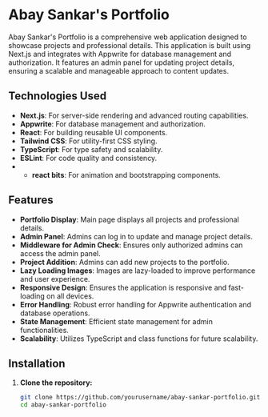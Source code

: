 # Abay Sankar's Portfolio

Abay Sankar's Portfolio is a comprehensive web application designed to showcase projects and professional details. This application is built using Next.js and integrates with Appwrite for database management and authorization. It features an admin panel for updating project details, ensuring a scalable and manageable approach to content updates.

## Technologies Used

- **Next.js**: For server-side rendering and advanced routing capabilities.
- **Appwrite**: For database management and authorization.
- **React**: For building reusable UI components.
- **Tailwind CSS**: For utility-first CSS styling.
- **TypeScript**: For type safety and scalability.
- **ESLint**: For code quality and consistency.
- - **react bits**: For animation and bootstrapping components.

## Features

- **Portfolio Display**: Main page displays all projects and professional details.
- **Admin Panel**: Admins can log in to update and manage project details.
- **Middleware for Admin Check**: Ensures only authorized admins can access the admin panel.
- **Project Addition**: Admins can add new projects to the portfolio.
- **Lazy Loading Images**: Images are lazy-loaded to improve performance and user experience.
- **Responsive Design**: Ensures the application is responsive and fast-loading on all devices.
- **Error Handling**: Robust error handling for Appwrite authentication and database operations.
- **State Management**: Efficient state management for admin functionalities.
- **Scalability**: Utilizes TypeScript and class functions for future scalability.

## Installation

1. **Clone the repository:**
   ```bash
   git clone https://github.com/yourusername/abay-sankar-portfolio.git
   cd abay-sankar-portfolio
